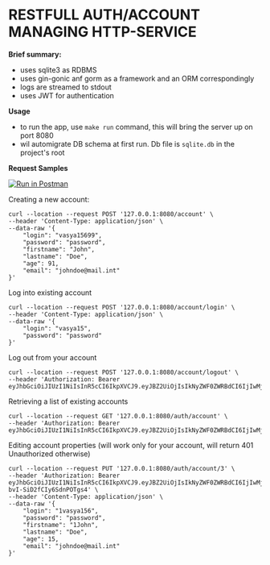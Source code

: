 RESTFULL AUTH/ACCOUNT MANAGING HTTP-SERVICE
==============================================

**Brief summary:**

+ uses sqlite3 as RDBMS
+ uses gin-gonic anf gorm as a framework and an ORM correspondingly
+ logs are streamed to stdout
+ uses JWT for authentication

**Usage**

+ to run the app, use `make run` command, this will bring the server up on port 8080
+ wil automigrate DB schema at first run. Db file is `sqlite.db` in the project's root

**Request Samples**

[![Run in Postman](https://run.pstmn.io/button.svg)](https://app.getpostman.com/run-collection/191d8d14f81921ce7371)

Creating a new account:

````
curl --location --request POST '127.0.0.1:8080/account' \
--header 'Content-Type: application/json' \
--data-raw '{
    "login": "vasya15699",
    "password": "password",
    "firstname": "John",
    "lastname": "Doe",
    "age": 91,
    "email": "johndoe@mail.int"
}'
````

Log into existing account

````
curl --location --request POST '127.0.0.1:8080/account/login' \
--header 'Content-Type: application/json' \
--data-raw '{
    "login": "vasya15",
    "password": "password"
}'
````

Log out from your account

````
curl --location --request POST '127.0.0.1:8080/account/logout' \
--header 'Authorization: Bearer eyJhbGciOiJIUzI1NiIsInR5cCI6IkpXVCJ9.eyJBZ2UiOjIsIkNyZWF0ZWRBdCI6IjIwMjAtMTItMTFUMDM6MTc6MzQuMjY5MTQxNDk5KzAyOjAwIiwiRW1haWwiOiJqb2huZG9lQG1haWwuaW50IiwiRmlyc3ROYW1lIjoiSm9obiIsIkxhc3ROYW1lIjoiRG9lIiwiTG9naW4iOiJ2YXN5YTQiLCJVcGRhdGVkQXQiOiIyMDIwLTEyLTExVDAzOjE3OjM0LjI2OTE0MTQ5OSswMjowMCIsImV4cCI6MTYwNzY1OTQ5MywiaWQiOjIsIm9yaWdfaWF0IjoxNjA3NjU1ODkzfQ.63v0hzdugm4cVJxBNIahEHUsDcat3p65zpvBmU0UjrI'
````

Retrieving a list of existing accounts

````
curl --location --request GET '127.0.0.1:8080/auth/account' \
--header 'Authorization: Bearer eyJhbGciOiJIUzI1NiIsInR5cCI6IkpXVCJ9.eyJBZ2UiOjIsIkNyZWF0ZWRBdCI6IjIwMjAtMTItMTFUMDM6MTc6MzQuMjY5MTQxNDk5KzAyOjAwIiwiRW1haWwiOiJqb2huZG9lQG1haWwuaW50IiwiRmlyc3ROYW1lIjoiSm9obiIsIkxhc3ROYW1lIjoiRG9lIiwiTG9naW4iOiJ2YXN5YTQiLCJVcGRhdGVkQXQiOiIyMDIwLTEyLTExVDAzOjE3OjM0LjI2OTE0MTQ5OSswMjowMCIsImV4cCI6MTYwNzY1OTQ5MywiaWQiOjIsIm9yaWdfaWF0IjoxNjA3NjU1ODkzfQ.63v0hzdugm4cVJxBNIahEHUsDcat3p65zpvBmU0UjrI'
````

Editing account properties (will work only for your account, will return 401 Unauthorized otherwise)

````
curl --location --request PUT '127.0.0.1:8080/auth/account/3' \
--header 'Authorization: Bearer eyJhbGciOiJIUzI1NiIsInR5cCI6IkpXVCJ9.eyJBZ2UiOjIsIkNyZWF0ZWRBdCI6IjIwMjAtMTItMTFUMDU6Mjk6MDEuOTUyODg4ODExKzAyOjAwIiwiRW1haWwiOiJqb2huZG9lQG1haWwuaW50IiwiRmlyc3ROYW1lIjoiSm9obiIsIkxhc3ROYW1lIjoiRG9lIiwiTG9naW4iOiJ2YXN5YTE1IiwiVXBkYXRlZEF0IjoiMjAyMC0xMi0xMVQwNToyOTowMS45NTI4ODg4MTErMDI6MDAiLCJleHAiOjE2MDc2NjM3MjEsImlkIjozLCJvcmlnX2lhdCI6MTYwNzY2MDEyMX0.GvhhDGoA3ulHkFEoSBYX-bvI-SiD2fCIy6SdnPOTgs4' \
--header 'Content-Type: application/json' \
--data-raw '{
    "login": "1vasya156",
    "password": "password",
    "firstname": "1John",
    "lastname": "Doe",
    "age": 15,
    "email": "johndoe@mail.int"
}'
````

